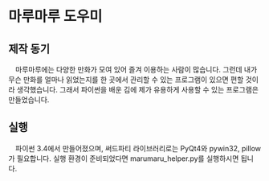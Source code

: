 # 마루마루 도우미

## 제작 동기

　마루마루에는 다양한 만화가 모여 있어 즐겨 이용하는 사람이 많습니다.
그런데 내가 무슨 만화를 얼마나 읽었는지를 한 곳에서 관리할 수 있는 프로그램이 있으면 편할 것이라 생각했습니다.
그래서 파이썬을 배운 김에 제가 유용하게 사용할 수 있는 프로그램은 만들었습니다.



## 실행

　파이썬 3.4에서 만들어졌으며, 써드파티 라이브러리로는 PyQt4와 pywin32, pillow가 필요합니다.
실행 환경이 준비되었다면 marumaru_helper.py를 실행하시면 됩니다.
